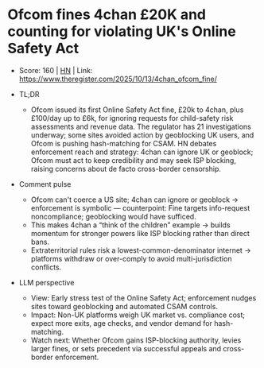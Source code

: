 # Ofcom fines 4chan £20K and counting for violating UK's Online Safety Act

- Score: 160 | [HN](https://news.ycombinator.com/item?id=45568767) | Link: https://www.theregister.com/2025/10/13/4chan_ofcom_fine/

- TL;DR
  - Ofcom issued its first Online Safety Act fine, £20k to 4chan, plus £100/day up to £6k, for ignoring requests for child-safety risk assessments and revenue data. The regulator has 21 investigations underway; some sites avoided action by geoblocking UK users, and Ofcom is pushing hash-matching for CSAM. HN debates enforcement reach and strategy: 4chan can ignore UK or geoblock; Ofcom must act to keep credibility and may seek ISP blocking, raising concerns about de facto cross-border censorship.

- Comment pulse
  - Ofcom can't coerce a US site; 4chan can ignore or geoblock → enforcement is symbolic — counterpoint: Fine targets info-request noncompliance; geoblocking would have sufficed.
  - This makes 4chan a “think of the children” example → builds momentum for stronger powers like ISP blocking rather than direct bans.
  - Extraterritorial rules risk a lowest-common-denominator internet → platforms withdraw or over-comply to avoid multi-jurisdiction conflicts.

- LLM perspective
  - View: Early stress test of the Online Safety Act; enforcement nudges sites toward geoblocking and automated CSAM controls.
  - Impact: Non-UK platforms weigh UK market vs. compliance cost; expect more exits, age checks, and vendor demand for hash-matching.
  - Watch next: Whether Ofcom gains ISP-blocking authority, levies larger fines, or sets precedent via successful appeals and cross-border enforcement.
